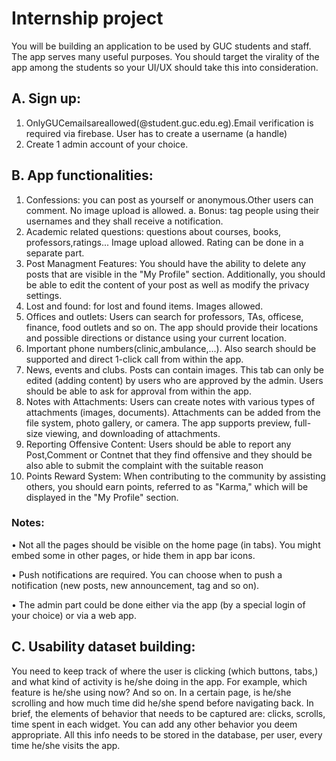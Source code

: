 # Internship project
You will be building an application to be used by GUC students and staff. The app serves many useful purposes. You should target the virality of the app among the students so your UI/UX should take this into consideration.

## A. Sign up:
1. OnlyGUCemailsareallowed(@student.guc.edu.eg).Email verification is required via firebase. User has to create a username (a handle)
2. Create 1 admin account of your choice.
   
## B. App functionalities:
1. Confessions: you can post as yourself or anonymous.Other users can comment. No image upload is allowed.
a. Bonus: tag people using their usernames and they shall receive a notification.
2. Academic related questions: questions about courses, books, professors,ratings... Image upload allowed. Rating can be done in a separate part.
3. Post Managment Features: You should have the ability to delete any posts that are visible in the "My Profile" section. Additionally, you should be able to edit the content of your post as well as modify the privacy settings.
4. Lost and found: for lost and found items. Images allowed.
5. Offices and outlets: Users can search for professors, TAs, officese, finance, food outlets and so on. The app should provide their locations and possible directions or distance using your current location.
6. Important phone numbers(clinic,ambulance,...). Also search should be supported and direct 1-click call from within the app.
7. News, events and clubs. Posts can contain images. This tab can only be edited (adding content) by users who are approved by the admin. Users should be able to ask for approval from within the app.
8. Notes with Attachments: Users can create notes with various types of attachments (images, documents). Attachments can be added from the file system, photo gallery, or camera. The app supports preview, full-size viewing, and downloading of attachments.
9. Reporting Offensive Content: Users should be able to report any Post,Comment or Contnet that they find offensive and they should be also able to submit the complaint with the suitable reason
10. Points Reward System: When contributing to the community by assisting others, you should earn points, referred to as "Karma," which will be displayed in the "My Profile" section.
### Notes:
• Not all the pages should be visible on the home page (in tabs). You might embed some in other pages, or hide them in app bar icons.

• Push notifications are required. You can choose when to push a notification (new posts, new announcement, tag and so on).

• The admin part could be done either via the app (by a special login of your choice) or via a web app.

## C. Usability dataset building:
You need to keep track of where the user is clicking (which buttons, tabs,) and what kind of activity is he/she doing in the app.
For example, which feature is he/she using now? And so on. In a certain page, is he/she scrolling and how much time did he/she spend before navigating back.
In brief, the elements of behavior that needs to be captured are: clicks, scrolls, time spent in each widget. You can add any other behavior you deem appropriate.
All this info needs to be stored in the database, per user, every time he/she visits the app.
